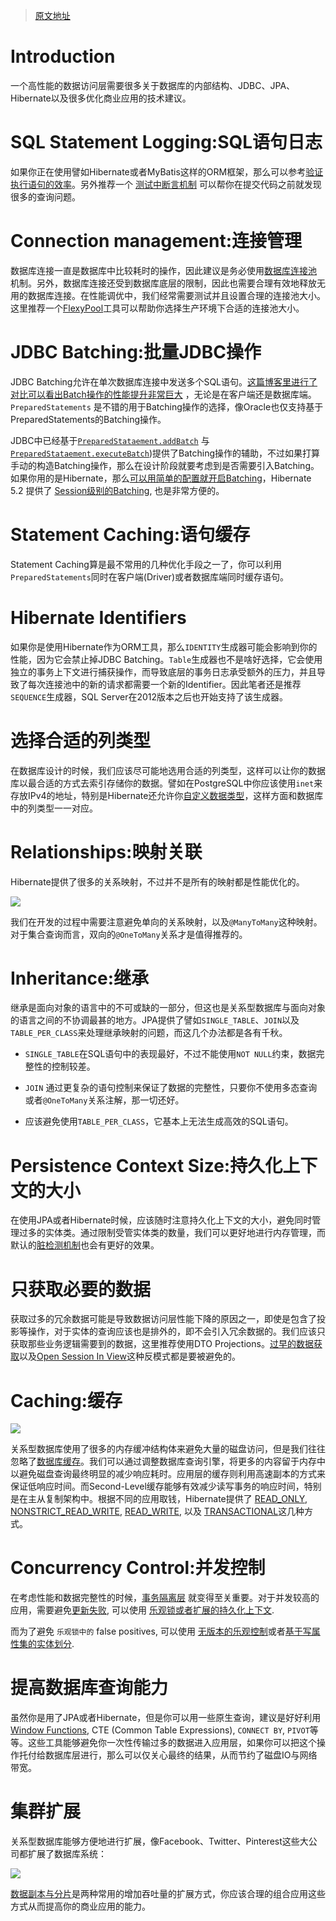 > [原文地址](https://vladmihalcea.com/2016/06/28/14-high-performance-java-persistence-tips/?utm_source=tuicool&utm_medium=referral)



# Introduction

一个高性能的数据访问层需要很多关于数据库的内部结构、JDBC、JPA、Hibernate以及很多优化商业应用的技术建议。

# SQL Statement Logging:SQL语句日志

如果你正在使用譬如Hibernate或者MyBatis这样的ORM框架，那么可以参考[验证执行语句的效率](https://vladmihalcea.com/2016/05/03/the-best-way-of-logging-jdbc-statements/)。另外推荐一个 [测试中断言机制](https://vladmihalcea.com/2014/02/01/taming-jpa-with-the-sql-statement-count-validator/) 可以帮你在提交代码之前就发现很多的查询问题。



# Connection management:连接管理

数据库连接一直是数据库中比较耗时的操作，因此建议是务必使用[数据库连接池](https://vladmihalcea.com/2014/04/17/the-anatomy-of-connection-pooling/) 机制。另外，数据库连接还受到数据库底层的限制，因此也需要合理有效地释放无用的数据库连接。在性能调优中，我们经常需要测试并且设置合理的连接池大小。这里推荐一个[FlexyPool](https://vladmihalcea.com/2014/04/30/professional-connection-pool-sizing/)工具可以帮助你选择生产环境下合适的连接池大小。



# JDBC Batching:批量JDBC操作

JDBC Batching允许在单次数据库连接中发送多个SQL语句。[这篇博客里进行了对比可以看出Batch操作的性能提升非常巨大](https://leanpub.com/high-performance-java-persistence/read#jdbc-batch-updates) ，无论是在客户端还是数据库端。 `PreparedStatements` 是不错的用于Batching操作的选择，像Oracle也仅支持基于PreparedStatements的Batching操作。

JDBC中已经基于[`PreparedStataement.addBatch`](https://docs.oracle.com/javase/8/docs/api/java/sql/PreparedStatement.html#addBatch--) 与 [`PreparedStataement.executeBatch`](https://docs.oracle.com/javase/8/docs/api/java/sql/Statement.html#executeBatch--))提供了Batching操作的辅助，不过如果打算手动的构造Batching操作，那么在设计阶段就要考虑到是否需要引入Batching。如果你用的是Hibernate，那么[可以用简单的配置就开启Batching](https://vladmihalcea.com/2015/03/18/how-to-batch-insert-and-update-statements-with-hibernate/)，Hibernate 5.2 提供了 [Session级别的Batching](https://hibernate.atlassian.net/browse/HHH-10431), 也是非常方便的。

# Statement Caching:语句缓存

Statement Caching算是最不常用的几种优化手段之一了，你可以利用`PreparedStatements`同时在客户端(Driver)或者数据库端同时缓存语句。

# Hibernate Identifiers

如果你是使用Hibernate作为ORM工具，那么`IDENTITY`生成器可能会影响到你的性能，因为它会禁止掉JDBC Batching。`Table`生成器也不是啥好选择，它会使用独立的事务上下文进行捕获操作，而导致底层的事务日志承受额外的压力，并且导致了每次连接池中的新的请求都需要一个新的Identifier。因此笔者还是推荐`SEQUENCE`生成器，SQL Server在2012版本之后也开始支持了该生成器。

# 选择合适的列类型

在数据库设计的时候，我们应该尽可能地选用合适的列类型，这样可以让你的数据库以最合适的方式去索引存储你的数据。譬如在PostgreSQL中你应该使用`inet`来存放IPv4的地址，特别是Hibernate还允许你[自定义数据类型](https://vladmihalcea.com/2016/06/20/how-to-map-json-objects-using-generic-hibernate-types/)，这样方面和数据库中的列类型一一对应。

# Relationships:映射关联

Hibernate提供了很多的关系映射，不过并不是所有的映射都是性能优化的。

![](https://vladmihalcea.files.wordpress.com/2016/06/relationships.png?w=1326&h=398)

我们在开发的过程中需要注意避免单向的关系映射，以及`@ManyToMany`这种映射。对于集合查询而言，双向的`@OneToMany`关系才是值得推荐的。

# Inheritance:继承

继承是面向对象的语言中的不可或缺的一部分，但这也是关系型数据库与面向对象的语言之间的不协调最甚的地方。JPA提供了譬如`SINGLE_TABLE`、`JOIN`以及`TABLE_PER_CLASS`来处理继承映射的问题，而这几个办法都是各有千秋。

- `SINGLE_TABLE`在SQL语句中的表现最好，不过不能使用`NOT NULL`约束，数据完整性的控制较差。

- `JOIN` 通过更复杂的语句控制来保证了数据的完整性，只要你不使用多态查询或者`@OneToMany`关系注解，那一切还好。

- 应该避免使用`TABLE_PER_CLASS`，它基本上无法生成高效的SQL语句。



# Persistence Context Size:持久化上下文的大小

在使用JPA或者Hibernate时候，应该随时注意持久化上下文的大小，避免同时管理过多的实体类。通过限制受管实体类的数量，我们可以更好地进行内存管理，而默认的[脏检测机制](https://vladmihalcea.com/2014/08/21/the-anatomy-of-hibernate-dirty-checking/)也会有更好的效果。



# 只获取必要的数据

获取过多的冗余数据可能是导致数据访问层性能下降的原因之一，即使是包含了投影等操作，对于实体的查询应该也是排外的，即不会引入冗余数据的。我们应该只获取那些业务逻辑需要到的数据，这里推荐使用DTO Projections。[过早的数据获取](https://vladmihalcea.com/2014/12/15/eager-fetching-is-a-code-smell/)以及[Open Session In View](https://vladmihalcea.com/2016/05/30/the-open-session-in-view-anti-pattern/)这种反模式都是要被避免的。



# Caching:缓存

![](https://vladmihalcea.files.wordpress.com/2016/06/cachelayers.png)

关系型数据库使用了很多的内存缓冲结构体来避免大量的磁盘访问，但是我们往往忽略了[数据库缓存](https://vladmihalcea.com/2015/04/16/things-to-consider-before-jumping-to-enterprise-caching/)。我们可以通过调整数据库查询引擎，将更多的内容留于内存中以避免磁盘查询最终明显的减少响应耗时。应用层的缓存则利用高速副本的方式来保证低响应时间。而Second-Level缓存能够有效减少读写事务的响应时间，特别是在主从复制架构中。根据不同的应用取钱，Hibernate提供了 [READ_ONLY](https://vladmihalcea.com/2015/04/27/how-does-hibernate-read_only-cacheconcurrencystrategy-work/), [NONSTRICT_READ_WRITE](https://vladmihalcea.com/2015/05/18/how-does-hibernate-nonstrict_read_write-cacheconcurrencystrategy-work/), [READ_WRITE](https://vladmihalcea.com/2015/05/25/how-does-hibernate-read_write-cacheconcurrencystrategy-work/), 以及 [TRANSACTIONAL](https://vladmihalcea.com/2015/06/01/how-does-hibernate-transactional-cacheconcurrencystrategy-work/)这几种方式。

# Concurrency Control:并发控制 

在考虑性能和数据完整性的时候，[事务隔离层](https://vladmihalcea.com/2014/12/23/a-beginners-guide-to-transaction-isolation-levels-in-enterprise-java/) 就变得至关重要。对于并发较高的应用，需要避免[更新失败](https://vladmihalcea.com/2014/09/14/a-beginners-guide-to-database-locking-and-the-lost-update-phenomena/), 可以使用 [乐观锁或者扩展的持久化上下文](https://vladmihalcea.com/2014/09/22/preventing-lost-updates-in-long-conversations/).

而为了避免 `乐观锁中的` false positives, 可以使用 [无版本的乐观控制](https://vladmihalcea.com/2014/12/08/the-downside-of-version-less-optimistic-locking/)或者[基于写属性集的实体划分](https://vladmihalcea.com/2014/11/10/an-entity-modeling-strategy-for-scaling-optimistic-locking/).

# 提高数据库查询能力

虽然你是用了JPA或者Hibernate，但是你可以用一些原生查询，建议是好好利用[Window Functions](https://vladmihalcea.com/2014/05/12/time-to-break-free-from-the-sql-92-mindset/), CTE (Common Table Expressions), `CONNECT BY`, `PIVOT`等等。这些工具能够避免你一次性传输过多的数据进入应用层，如果你可以把这个操作托付给数据库层进行，那么可以仅关心最终的结果，从而节约了磁盘IO与网络带宽。

# 集群扩展

关系型数据库能够方便地进行扩展，像Facebook、Twitter、Pinterest这些大公司都扩展了数据库系统：

![](https://vladmihalcea.files.wordpress.com/2016/06/databaseintegrationpoint.png?w=1326&h=656)

[数据副本与分片](http://highscalability.com/blog/2016/5/11/performance-and-scaling-in-enterprise-systems.html)是两种常用的增加吞吐量的扩展方式，你应该合理的组合应用这些方式从而提高你的商业应用的能力。

